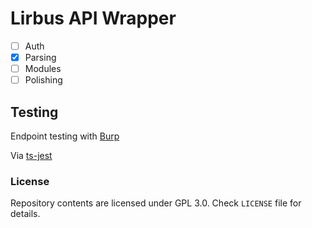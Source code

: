 # Lirbus API Wrapper

- [ ] Auth
- [x] Parsing
- [ ] Modules
- [ ] Polishing

## Testing

Endpoint testing with [Burp](https://portswigger.net/burp)

Via [ts-jest](https://github.com/kulshekhar/ts-jest)

### License

Repository contents are licensed under GPL 3.0. Check `LICENSE` file for details.
